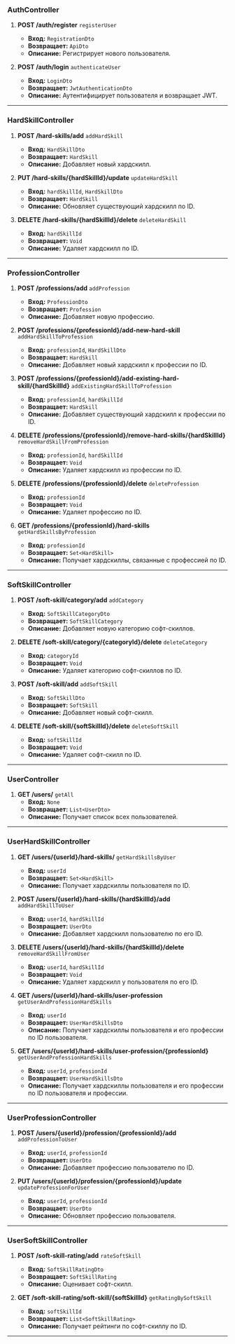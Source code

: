 ### AuthController

1. **POST /auth/register** `registerUser`
   - **Вход:** `RegistrationDto`
   - **Возвращает:** `ApiDto`
   - **Описание:** Регистрирует нового пользователя.

2. **POST /auth/login** `authenticateUser`
   - **Вход:** `LoginDto`
   - **Возвращает:** `JwtAuthenticationDto`
   - **Описание:** Аутентифицирует пользователя и возвращает JWT.

---

### HardSkillController

1. **POST /hard-skills/add** `addHardSkill`
   - **Вход:** `HardSkillDto`
   - **Возвращает:** `HardSkill`
   - **Описание:** Добавляет новый хардскилл.

2. **PUT /hard-skills/{hardSkillId}/update** `updateHardSkill`
   - **Вход:** `hardSkillId`, `HardSkillDto`
   - **Возвращает:** `HardSkill`
   - **Описание:** Обновляет существующий хардскилл по ID.

3. **DELETE /hard-skills/{hardSkillId}/delete** `deleteHardSkill`
   - **Вход:** `hardSkillId`
   - **Возвращает:** `Void`
   - **Описание:** Удаляет хардскилл по ID.

---

### ProfessionController

1. **POST /professions/add** `addProfession`
   - **Вход:** `ProfessionDto`
   - **Возвращает:** `Profession`
   - **Описание:** Добавляет новую профессию.

2. **POST /professions/{professionId}/add-new-hard-skill** `addHardSkillToProfession`
   - **Вход:** `professionId`, `HardSkillDto`
   - **Возвращает:** `HardSkill`
   - **Описание:** Добавляет новый хардскилл к профессии по ID.

3. **POST /professions/{professionId}/add-existing-hard-skill/{hardSkillId}** `addExistingHardSkillToProfession`
   - **Вход:** `professionId`, `hardSkillId`
   - **Возвращает:** `HardSkill`
   - **Описание:** Добавляет существующий хардскилл к профессии по ID.

4. **DELETE /professions/{professionId}/remove-hard-skills/{hardSkillId}** `removeHardSkillFromProfession`
   - **Вход:** `professionId`, `hardSkillId`
   - **Возвращает:** `Void`
   - **Описание:** Удаляет хардскилл из профессии по ID.

5. **DELETE /professions/{professionId}/delete** `deleteProfession`
   - **Вход:** `professionId`
   - **Возвращает:** `Void`
   - **Описание:** Удаляет профессию по ID.

6. **GET /professions/{professionId}/hard-skills** `getHardSkillsByProfession`
   - **Вход:** `professionId`
   - **Возвращает:** `Set<HardSkill>`
   - **Описание:** Получает хардскиллы, связанные с профессией по ID.

---

### SoftSkillController

1. **POST /soft-skill/category/add** `addCategory`
   - **Вход:** `SoftSkillCategoryDto`
   - **Возвращает:** `SoftSkillCategory`
   - **Описание:** Добавляет новую категорию софт-скиллов.

2. **DELETE /soft-skill/category/{categoryId}/delete** `deleteCategory`
   - **Вход:** `categoryId`
   - **Возвращает:** `Void`
   - **Описание:** Удаляет категорию софт-скиллов по ID.

3. **POST /soft-skill/add** `addSoftSkill`
   - **Вход:** `SoftSkillDto`
   - **Возвращает:** `SoftSkill`
   - **Описание:** Добавляет новый софт-скилл.

4. **DELETE /soft-skill/{softSkillId}/delete** `deleteSoftSkill`
   - **Вход:** `softSkillId`
   - **Возвращает:** `Void`
   - **Описание:** Удаляет софт-скилл по ID.

---
### UserController

1. **GET /users/** `getAll`
   - **Вход:** `None`
   - **Возвращает:** `List<UserDto>`
   - **Описание:** Получает список всех пользователей.

---

### UserHardSkillController

1. **GET /users/{userId}/hard-skills/** `getHardSkillsByUser`
   - **Вход:** `userId`
   - **Возвращает:** `Set<HardSkill>`
   - **Описание:** Получает хардскиллы пользователя по ID.

2. **POST /users/{userId}/hard-skills/{hardSkillId}/add** `addHardSkillToUser`
   - **Вход:** `userId`, `hardSkillId`
   - **Возвращает:** `UserDto`
   - **Описание:** Добавляет хардскилл пользователю по его ID.

3. **DELETE /users/{userId}/hard-skills/{hardSkillId}/delete** `removeHardSkillFromUser`
   - **Вход:** `userId`, `hardSkillId`
   - **Возвращает:** `Void`
   - **Описание:** Удаляет хардскилл у пользователя по его ID.

4. **GET /users/{userId}/hard-skills/user-profession** `getUserAndProfessionHardSkills`
   - **Вход:** `userId`
   - **Возвращает:** `UserHardSkillsDto`
   - **Описание:** Получает хардскиллы пользователя и его профессии по ID пользователя.

5. **GET /users/{userId}/hard-skills/user-profession/{professionId}** `getUserAndProfessionHardSkills`
   - **Вход:** `userId`, `professionId`
   - **Возвращает:** `UserHardSkillsDto`
   - **Описание:** Получает хардскиллы пользователя и его профессии по ID пользователя и профессии.

---

### UserProfessionController

1. **POST /users/{userId}/profession/{professionId}/add** `addProfessionToUser`
   - **Вход:** `userId`, `professionId`
   - **Возвращает:** `UserDto`
   - **Описание:** Добавляет профессию пользователю по ID.

2. **PUT /users/{userId}/profession/{professionId}/update** `updateProfessionForUser`
   - **Вход:** `userId`, `professionId`
   - **Возвращает:** `UserDto`
   - **Описание:** Обновляет профессию пользователя.

---

### UserSoftSkillController

1. **POST /soft-skill-rating/add** `rateSoftSkill`
   - **Вход:** `SoftSkillRatingDto`
   - **Возвращает:** `SoftSkillRating`
   - **Описание:** Оценивает софт-скилл.

2. **GET /soft-skill-rating/soft-skill/{softSkillId}** `getRatingBySoftSkill`
   - **Вход:** `softSkillId`
   - **Возвращает:** `List<SoftSkillRating>`
   - **Описание:** Получает рейтинги по софт-скиллу по ID.

---
